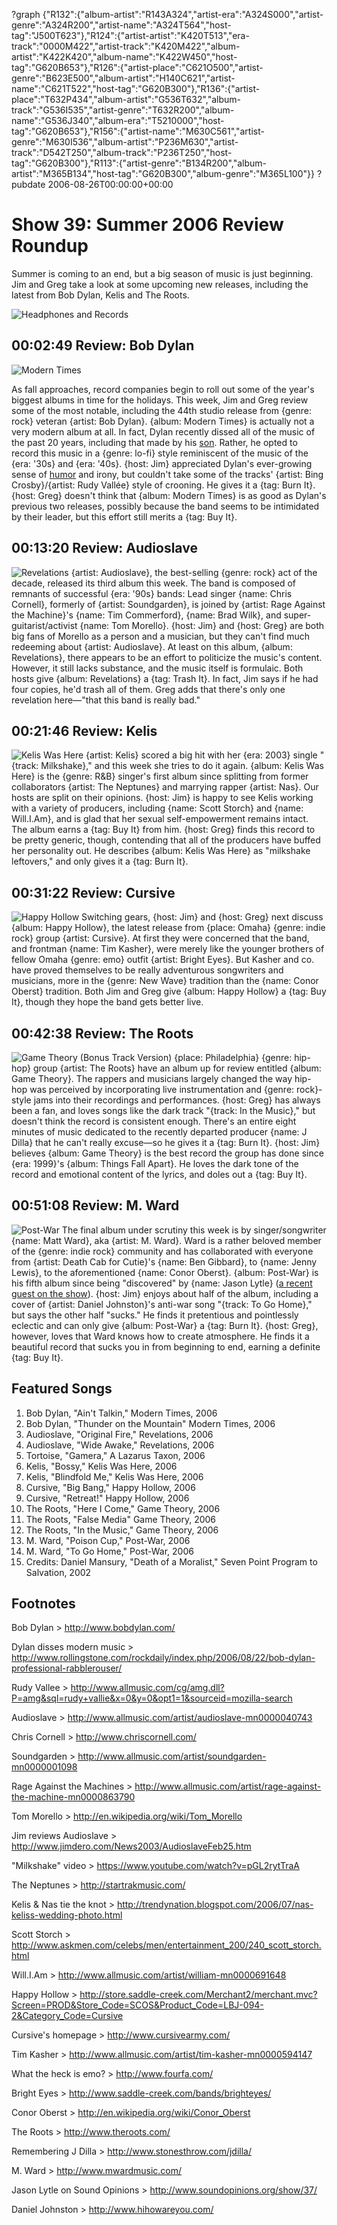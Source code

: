 ?graph {"R132":{"album-artist":"R143A324","artist-era":"A324S000","artist-genre":"A324R200","artist-name":"A324T564","host-tag":"J500T623"},"R124":{"artist-artist":"K420T513","era-track":"0000M422","artist-track":"K420M422","album-artist":"K422K420","album-name":"K422W450","host-tag":"G620B653"},"R126":{"artist-place":"C621O500","artist-genre":"B623E500","album-artist":"H140C621","artist-name":"C621T522","host-tag":"G620B300"},"R136":{"artist-place":"T632P434","album-artist":"G536T632","album-track":"G536I535","artist-genre":"T632R200","album-name":"G536J340","album-era":"T5210000","host-tag":"G620B653"},"R156":{"artist-name":"M630C561","artist-genre":"M630I536","album-artist":"P236M630","artist-track":"D542T250","album-track":"P236T250","host-tag":"G620B300"},"R113":{"artist-genre":"B134R200","album-artist":"M365B134","host-tag":"G620B300","album-genre":"M365L100"}}
?pubdate 2006-08-26T00:00:00+00:00

# Show 39: Summer 2006 Review Roundup
Summer is coming to an end, but a big season of music is just beginning. Jim and Greg take a look at some upcoming new releases, including the latest from Bob Dylan, Kelis and The Roots.

![Headphones and Records](http://static.soundopinions.org/images/2007/fallroundup.jpg)

## 00:02:49 Review: Bob Dylan
![Modern Times](http://is5.mzstatic.com/image/thumb/Music3/v4/d6/18/4c/d6184c08-5763-b157-c2aa-9b0ef95bba6c/dj.fixwbqei.jpg/600x600bb-85.jpg "462006/187497036")

As fall approaches, record companies begin to roll out some of the year's biggest albums in time for the holidays. This week, Jim and Greg review some of the most notable, including the 44th studio release from {genre: rock} veteran {artist: Bob Dylan}. {album: Modern Times} is actually not a very modern album at all. In fact, Dylan recently dissed all of the music of the past 20 years, including that made by his [son](http://en.wikipedia.org/wiki/Jakob_Dylan/). Rather, he opted to record this music in a {genre: lo-fi} style reminiscent of the music of the {era: '30s} and {era: '40s}. {host: Jim} appreciated Dylan's ever-growing sense of [humor](http://www.moron.nl/lyrics/bob-dylan/thunder-on-the-mountain-lyrics.html) and irony, but couldn't take some of the tracks' {artist: Bing Crosby}/{artist: Rudy Vallée} style of crooning. He gives it a {tag: Burn It}. {host: Greg} doesn't think that {album: Modern Times} is as good as Dylan's previous two releases, possibly because the band seems to be intimidated by their leader, but this effort still merits a {tag: Buy It}. 

## 00:13:20 Review: Audioslave
![Revelations](http://is5.mzstatic.com/image/thumb/Music/v4/84/54/d2/8454d2ce-48bc-ff2d-ecc6-d0f3bc65fe3c/source/600x600bb.jpg "825191/396134092")
{artist: Audioslave}, the best-selling {genre: rock} act of the decade, released its third album this week. The band is composed of remnants of successful {era: '90s} bands: Lead singer {name: Chris Cornell}, formerly of {artist: Soundgarden}, is joined by {artist: Rage Against the Machine}'s {name: Tim Commerford}, {name: Brad Wilk}, and super-guitarist/activist {name: Tom Morello}. {host: Jim} and {host: Greg} are both big fans of Morello as a person and a musician, but they can't find much redeeming about {artist: Audioslave}. At least on this album, {album: Revelations}, there appears to be an effort to politicize the music's content. However, it still lacks substance, and the music itself is formulaic. Both hosts give {album: Revelations} a {tag: Trash It}. In fact, Jim says if he had four copies, he'd trash all of them. Greg adds that there's only one revelation here—"that this band is really bad." 

## 00:21:46 Review: Kelis
![Kelis Was Here](http://is1.mzstatic.com/image/thumb/Music/v4/63/88/5b/63885bcb-4490-42d8-e7d4-fc5392d895f2/source/600x600bb.jpg "772086/306827864")
{artist: Kelis} scored a big hit with her {era: 2003} single "{track: Milkshake}," and this week she tries to do it again. {album: Kelis Was Here} is the {genre: R&B} singer's first album since splitting from former collaborators {artist: The Neptunes} and marrying rapper {artist: Nas}. Our hosts are split on their opinions. {host: Jim} is happy to see Kelis working with a variety of producers, including {name: Scott Storch} and {name: Will.I.Am}, and is glad that her sexual self-empowerment remains intact. The album earns a {tag: Buy It} from him. {host: Greg} finds this record to be pretty generic, though, contending that all of the producers have buffed her personality out. He describes {album: Kelis Was Here} as "milkshake leftovers," and only gives it a {tag: Burn It}.

## 00:31:22 Review: Cursive
![Happy Hollow](http://is4.mzstatic.com/image/thumb/Music122/v4/51/cb/a0/51cba0dd-7c5b-5d49-0519-a5949e3b955b/source/600x600bb.jpg "150633966/1187460923")
Switching gears, {host: Jim} and {host: Greg} next discuss {album: Happy Hollow}, the latest release from {place: Omaha} {genre: indie rock} group {artist: Cursive}. At first they were concerned that the band, and frontman {name: Tim Kasher}, were merely like the younger brothers of fellow Omaha {genre: emo} outfit {artist: Bright Eyes}. But Kasher and co. have proved themselves to be really adventurous songwriters and musicians, more in the {genre: New Wave} tradition than the {name: Conor Oberst} tradition. Both Jim and Greg give {album: Happy Hollow} a {tag: Buy It}, though they hope the band gets better live.

## 00:42:38 Review: The Roots
![Game Theory (Bonus Track Version)](http://is2.mzstatic.com/image/thumb/Music49/v4/30/55/94/305594f2-6441-dc20-0c11-dac2e4b4100d/source/600x600bb.jpg "43680/183134942")
{place: Philadelphia} {genre: hip-hop} group {artist: The Roots} have an album up for review entitled {album: Game Theory}. The rappers and musicians largely changed the way hip-hop was perceived by incorporating live instrumentation and {genre: rock}-style jams into their recordings and performances. {host: Greg} has always been a fan, and loves songs like the dark track "{track: In the Music}," but doesn't think the record is consistent enough. There's an entire eight minutes of music dedicated to the recently departed producer {name: J Dilla} that he can't really excuse—so he gives it a {tag: Burn It}. {host: Jim} believes {album: Game Theory} is the best record the group has done since {era: 1999}'s {album: Things Fall Apart}. He loves the dark tone of the record and emotional content of the lyrics, and doles out a {tag: Buy It}.

## 00:51:08 Review: M. Ward
![Post-War](http://is4.mzstatic.com/image/thumb/Music/v4/db/4d/69/db4d6974-cc6b-ace5-7eed-de8f063f6298/source/600x600bb.jpg "1209107/171852155")
The final album under scrutiny this week is by singer/songwriter {name: Matt Ward}, aka {artist: M. Ward}. Ward is a rather beloved member of the {genre: indie rock} community and has collaborated with everyone from {artist: Death Cab for Cutie}'s {name: Ben Gibbard}, to {name: Jenny Lewis}, to the aforementioned {name: Conor Oberst}. {album: Post-War} is his fifth album since being "discovered" by {name: Jason Lytle} ([a recent guest on the show](show/37/)). {host: Jim} enjoys about half of the album, including a cover of {artist: Daniel Johnston}'s anti-war song "{track: To Go Home}," but says the other half "sucks." He finds it pretentious and pointlessly eclectic and can only give {album: Post-War} a {tag: Burn It}. {host: Greg}, however, loves that Ward knows how to create atmosphere. He finds it a beautiful record that sucks you in from beginning to end, earning a definite {tag: Buy It}.

## Featured Songs
1. Bob Dylan, "Ain't Talkin," Modern Times, 2006
2. Bob Dylan, "Thunder on the Mountain" Modern Times, 2006
3. Audioslave, "Original Fire," Revelations, 2006
4. Audioslave, "Wide Awake," Revelations, 2006
5. Tortoise, "Gamera," A Lazarus Taxon, 2006
6. Kelis, "Bossy," Kelis Was Here, 2006
7. Kelis, "Blindfold Me," Kelis Was Here, 2006
8. Cursive, "Big Bang," Happy Hollow, 2006
9. Cursive, "Retreat!" Happy Hollow, 2006
10. The Roots, "Here I Come," Game Theory, 2006
11. The Roots, "False Media" Game Theory, 2006
12. The Roots, "In the Music," Game Theory, 2006
13. M. Ward, "Poison Cup," Post-War, 2006
14. M. Ward, "To Go Home," Post-War, 2006
15. Credits: Daniel Mansury, "Death of a Moralist," Seven Point Program to Salvation, 2002

## Footnotes

Bob Dylan > http://www.bobdylan.com/

Dylan disses modern music > http://www.rollingstone.com/rockdaily/index.php/2006/08/22/bob-dylan-professional-rabblerouser/

Rudy Vallee > http://www.allmusic.com/cg/amg.dll?P=amg&sql=rudy+vallie&x=0&y=0&opt1=1&sourceid=mozilla-search

Audioslave > http://www.allmusic.com/artist/audioslave-mn0000040743

Chris Cornell > http://www.chriscornell.com/

Soundgarden > http://www.allmusic.com/artist/soundgarden-mn0000001098

Rage Against the Machines > http://www.allmusic.com/artist/rage-against-the-machine-mn0000863790

Tom Morello > http://en.wikipedia.org/wiki/Tom_Morello

Jim reviews Audioslave > http://www.jimdero.com/News2003/AudioslaveFeb25.htm

"Milkshake" video > https://www.youtube.com/watch?v=pGL2rytTraA

The Neptunes > http://startrakmusic.com/

Kelis & Nas tie the knot > http://trendynation.blogspot.com/2006/07/nas-keliss-wedding-photo.html

Scott Storch > http://www.askmen.com/celebs/men/entertainment_200/240_scott_storch.html 

Will.I.Am > http://www.allmusic.com/artist/william-mn0000691648

Happy Hollow > http://store.saddle-creek.com/Merchant2/merchant.mvc?Screen=PROD&Store_Code=SCOS&Product_Code=LBJ-094-2&Category_Code=Cursive

Cursive's homepage > http://www.cursivearmy.com/

Tim Kasher > http://www.allmusic.com/artist/tim-kasher-mn0000594147

What the heck is emo? > http://www.fourfa.com/

Bright Eyes > http://www.saddle-creek.com/bands/brighteyes/

Conor Oberst > http://en.wikipedia.org/wiki/Conor_Oberst

The Roots > http://www.theroots.com/

Remembering J Dilla > http://www.stonesthrow.com/jdilla/

M. Ward > http://www.mwardmusic.com/

Jason Lytle on Sound Opinions > http://www.soundopinions.org/show/37/

Daniel Johnston > http://www.hihowareyou.com/